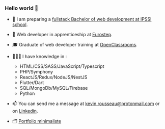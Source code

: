 ### Hello world 👋


- 🏫 I am preparing a [fullstack Bachelor of web development at IPSSI school](https://ecole-ipssi.com/formations-informatique/bachelor-developpeur-fullstack-devops/).

- 🏢 Web developer in apprenticeship at [Eurostep](https://www.eurostep.com/).

- 🎓 Graduate of web developer training at [OpenClassrooms](https://openclassrooms.com/fr/).

- 🧑🏻‍💻 I have knowledge in :
  - HTML/CSS/SASS/JavaScript/Typescript
  - PHP/Symphony
  - ReactJS/Redux/NodeJS/NestJS
  - Flutter/Dart
  - SQL/MongoDb/MySQL/Firebase
  - Python

- 📫 You can send me a message at kevin.rousseau@protonmail.com or on [Linkedin](https://www.linkedin.com/in/kevin-rousseau-20a7b11b5/).

- 🗂️ [Portfolio minimaliste](https://main--kevin-rousseau.netlify.app/)



